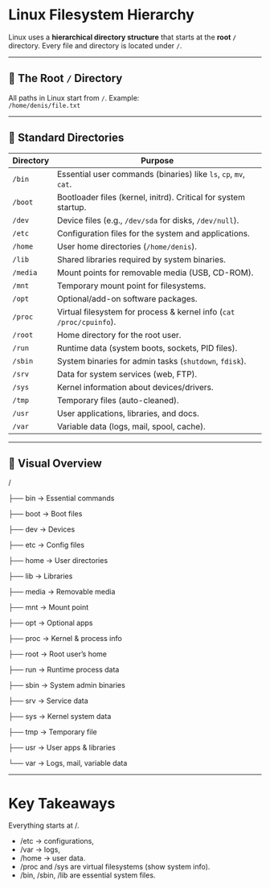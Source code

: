 # Linux Filesystem Hierarchy  

Linux uses a **hierarchical directory structure** that starts at the **root `/`** directory. Every file and directory is located under `/`.  

---

## 🔹 The Root `/` Directory  

All paths in Linux start from `/`. Example:  
`/home/denis/file.txt`


---

## 🔹 Standard Directories  

| Directory | Purpose |
|-----------|---------|
| `/bin` | Essential user commands (binaries) like `ls`, `cp`, `mv`, `cat`. |
| `/boot` | Bootloader files (kernel, initrd). Critical for system startup. |
| `/dev` | Device files (e.g., `/dev/sda` for disks, `/dev/null`). |
| `/etc` | Configuration files for the system and applications. |
| `/home` | User home directories (`/home/denis`). |
| `/lib` | Shared libraries required by system binaries. |
| `/media` | Mount points for removable media (USB, CD-ROM). |
| `/mnt` | Temporary mount point for filesystems. |
| `/opt` | Optional/add-on software packages. |
| `/proc` | Virtual filesystem for process & kernel info (`cat /proc/cpuinfo`). |
| `/root` | Home directory for the root user. |
| `/run` | Runtime data (system boots, sockets, PID files). |
| `/sbin` | System binaries for admin tasks (`shutdown`, `fdisk`). |
| `/srv` | Data for system services (web, FTP). |
| `/sys` | Kernel information about devices/drivers. |
| `/tmp` | Temporary files (auto-cleaned). |
| `/usr` | User applications, libraries, and docs. |
| `/var` | Variable data (logs, mail, spool, cache). |

---

## 🔹 Visual Overview  
/

├── bin → Essential commands

├── boot → Boot files

├── dev → Devices

├── etc → Config files

├── home → User directories

├── lib → Libraries

├── media → Removable media

├── mnt → Mount point

├── opt → Optional apps

├── proc → Kernel & process info

├── root → Root user’s home

├── run → Runtime process data

├── sbin → System admin binaries

├── srv → Service data

├── sys → Kernel system data

├── tmp → Temporary file

├── usr → User apps & libraries

└── var → Logs, mail, variable data

---

# Key Takeaways

Everything starts at /.

* /etc → configurations, 
* /var → logs, 
* /home → user data.
* /proc and /sys are virtual filesystems (show system info).
* /bin, /sbin, /lib are essential system files.

